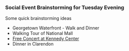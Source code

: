 ### Social Event Brainstorming for Tuesday Evening

Some quick brainstorming ideas

* Georgetown Waterfront - Walk and Dinner
* Walking Tour of National Mall
* [Free Concert at Kennedy Center](http://www.kennedy-center.org/Video/Performance/63406)
* Dinner in Clarendon